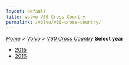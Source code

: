 ```yaml
---
layout: default
title: Volvo V60 Cross Country
permalink: /volvo/v60-cross-country/
---
```

[*Home*](/) > [*Volvo*](/volvo/) > [*V60 Cross Country*](/volvo/v60-cross-country/)
**Select year**
- [2015](/volvo/v60-cross-country/2015/)
- [2016](/volvo/v60-cross-country/2016/)